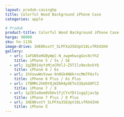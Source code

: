 ```yaml
---
layout: produk-casinghp
title: Colorful Wood Background iPhone Case
categories: apple

# Produk
product-title: Colorful Wood Background iPhone Case
harga: 90000
sku: hn-1136
image-drive: 1HE0KvxtY_5LPFXa35EUpV18LvfRX4IH4
gallery:
  - url: 1aFGN5eHGByWpC-N_zwpmhwsgGos9cYhZ
    title: iPhone 5 / 5s / SE
  - url: 1gZB914yYzMjoCRVlJ-Z5T1lz8evbvkYQ
    title: iPhone 6 / 6s
  - url: 1hVouwWv5vwe-9n0Gk4N6krncMm7FAsfs
    title: iPhone 6 Plus / 6s Plus
  - url: 1fBMMc2hKDYQjWZ6H4p9ETe33QakG0FCZ
    title: iPhone 7 / 8
  - url: 1pZESa8em8VbHv1fjCYxYDt1sgq2jav3p
    title: iPhone 7 Plus / 8 Plus
  - url: 1HE0KvxtY_5LPFXa35EUpV18LvfRX4IH4
    title: iPhone X
---
```

